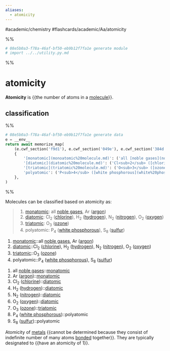 ```yaml
---
aliases:
  - atomicity
---
```


#academic/chemistry #flashcards/academic/Aa/atomicity

%%
```Python
# 08e5b0a3-f78a-46af-bf50-eb9b12f7fa1e generate module
# import ../../utility.py.md
```
%%

# atomicity

__Atomicity__ is {{the number of atoms in a [molecule](molecule.md)}}.

## classification

%%
```Python
# 08e5b0a3-f78a-46af-bf50-eb9b12f7fa1e generate data
e = __env__
return await memorize_map(
	(e.cwf_section('f9d1'), e.cwf_section('049e'), e.cwf_section('384d'),),
	{
		'[monatomic](monoatomic%20molecule.md)': ('all [noble gases](noble%20gas.md)', 'Ar ([argon](argon.md))',),
		'[diatomic](diatomic%20molecule.md)': ('Cl<sub>2</sub> ([chlorine](chlorine.md))', 'H<sub>2</sub> ([hydrogen](hydrogen.md))', 'N<sub>2</sub> ([nitrogen](nitrogen.md))', 'O<sub>2</sub> ([oxygen](oxygen.md))',),
		'[triatomic](triatomic%20molecule.md)': ('O<sub>3</sub> ([ozone](ozone.md))',),
		'polyatomic': ('P<sub>4</sub> ([white phosphorous](white%20phosphorous.md))', 'S<sub>8</sub> ([sulfur](sulfur.md))',),
	},
)
```
%%

Molecules can be classified based on atomicity as:

<!--08e5b0a3-f78a-46af-bf50-eb9b12f7fa1e generate section="f9d1"--><!-- The following content is generated at 2023-04-01T22:38:27.886151+08:00. Any edits will be overridden! -->

> 1. [monatomic](monoatomic%20molecule.md): all [noble gases](noble%20gas.md), Ar ([argon](argon.md))
> 2. [diatomic](diatomic%20molecule.md): Cl<sub>2</sub> ([chlorine](chlorine.md)), H<sub>2</sub> ([hydrogen](hydrogen.md)), N<sub>2</sub> ([nitrogen](nitrogen.md)), O<sub>2</sub> ([oxygen](oxygen.md))
> 3. [triatomic](triatomic%20molecule.md): O<sub>3</sub> ([ozone](ozone.md))
> 4. polyatomic: P<sub>4</sub> ([white phosphorous](white%20phosphorous.md)), S<sub>8</sub> ([sulfur](sulfur.md))

<!--/08e5b0a3-f78a-46af-bf50-eb9b12f7fa1e-->

<!--08e5b0a3-f78a-46af-bf50-eb9b12f7fa1e generate section="049e"--><!-- The following content is generated at 2023-04-01T22:38:27.921057+08:00. Any edits will be overridden! -->

1. [monatomic](monoatomic%20molecule.md)::all [noble gases](noble%20gas.md), Ar ([argon](argon.md))
2. [diatomic](diatomic%20molecule.md)::Cl<sub>2</sub> ([chlorine](chlorine.md)), H<sub>2</sub> ([hydrogen](hydrogen.md)), N<sub>2</sub> ([nitrogen](nitrogen.md)), O<sub>2</sub> ([oxygen](oxygen.md))
3. [triatomic](triatomic%20molecule.md)::O<sub>3</sub> ([ozone](ozone.md))
4. polyatomic::P<sub>4</sub> ([white phosphorous](white%20phosphorous.md)), S<sub>8</sub> ([sulfur](sulfur.md))

<!--/08e5b0a3-f78a-46af-bf50-eb9b12f7fa1e-->

<!--08e5b0a3-f78a-46af-bf50-eb9b12f7fa1e generate section="384d"--><!-- The following content is generated at 2023-04-01T22:38:27.955965+08:00. Any edits will be overridden! -->

1. all [noble gases](noble%20gas.md)::[monatomic](monoatomic%20molecule.md)
2. Ar ([argon](argon.md))::[monatomic](monoatomic%20molecule.md)
3. Cl<sub>2</sub> ([chlorine](chlorine.md))::[diatomic](diatomic%20molecule.md)
4. H<sub>2</sub> ([hydrogen](hydrogen.md))::[diatomic](diatomic%20molecule.md)
5. N<sub>2</sub> ([nitrogen](nitrogen.md))::[diatomic](diatomic%20molecule.md)
6. O<sub>2</sub> ([oxygen](oxygen.md))::[diatomic](diatomic%20molecule.md)
7. O<sub>3</sub> ([ozone](ozone.md))::[triatomic](triatomic%20molecule.md)
8. P<sub>4</sub> ([white phosphorous](white%20phosphorous.md))::polyatomic
9. S<sub>8</sub> ([sulfur](sulfur.md))::polyatomic

<!--/08e5b0a3-f78a-46af-bf50-eb9b12f7fa1e-->

Atomicity of [metals](metal.md) {{cannot be determined because they consist of indefinite number of many atoms [bonded](chemical%20bonding.md) together}}. They are typically designated to {{have an atomicity of 1}}.
